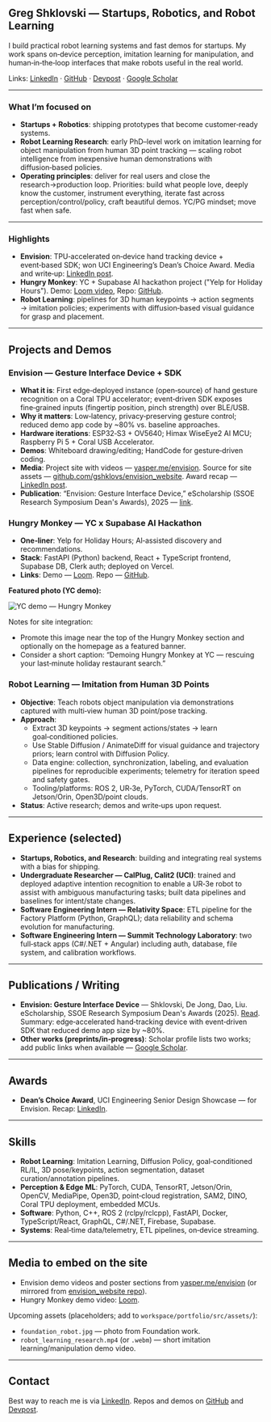 ## Greg Shklovski — Startups, Robotics, and Robot Learning

I build practical robot learning systems and fast demos for startups. My work spans on‑device perception, imitation learning for manipulation, and human‑in‑the‑loop interfaces that make robots useful in the real world.

Links: [LinkedIn](https://www.linkedin.com/in/gshklovski/) · [GitHub](https://github.com/gshklovski) · [Devpost](https://devpost.com/gshklovs) · [Google Scholar](https://scholar.google.com/citations?user=qeECtykAAAAJ&hl=en&oi=ao)

---

### What I’m focused on

- **Startups + Robotics**: shipping prototypes that become customer‑ready systems.
- **Robot Learning Research**: early PhD–level work on imitation learning for object manipulation from human 3D point tracking — scaling robot intelligence from inexpensive human demonstrations with diffusion‑based policies.
- **Operating principles**: deliver for real users and close the research→production loop. Priorities: build what people love, deeply know the customer, instrument everything, iterate fast across perception/control/policy, craft beautiful demos. YC/PG mindset; move fast when safe.

---

### Highlights

- **Envision**: TPU‑accelerated on‑device hand tracking device + event‑based SDK; won UCI Engineering’s Dean’s Choice Award. Media and write‑up: [LinkedIn post](https://www.linkedin.com/posts/gshklovski_jarvis-in-real-life-after-building-activity-7306823889483898881-MhVU?utm_source=share&utm_medium=member_desktop&rcm=ACoAAC-R0kABHhlRycg4McpViI8s-_41F9K_b8E).
- **Hungry Monkey**: YC + Supabase AI hackathon project ("Yelp for Holiday Hours"). Demo: [Loom video](https://www.loom.com/share/f62efe8bab9c429fb1eb6849637cc871?sid=6ab0374a-ebc0-4d21-9fb2-68f35fb66ee2), Repo: [GitHub](https://github.com/rovirmani/hungry-monkey).
- **Robot Learning**: pipelines for 3D human keypoints → action segments → imitation policies; experiments with diffusion‑based visual guidance for grasp and placement.

---

## Projects and Demos

### Envision — Gesture Interface Device + SDK

- **What it is**: First edge‑deployed instance (open‑source) of hand gesture recognition on a Coral TPU accelerator; event‑driven SDK exposes fine‑grained inputs (fingertip position, pinch strength) over BLE/USB.
- **Why it matters**: Low‑latency, privacy‑preserving gesture control; reduced demo app code by ~80% vs. baseline approaches.
- **Hardware iterations**: ESP32‑S3 + OV5640; Himax WiseEye2 AI MCU; Raspberry Pi 5 + Coral USB Accelerator.
- **Demos**: Whiteboard drawing/editing; HandCode for gesture‑driven coding.
- **Media**: Project site with videos — [yasper.me/envision](https://yasper.me/envision). Source for site assets — [github.com/gshklovs/envision_website](https://github.com/gshklovs/envision_website). Award recap — [LinkedIn post](https://www.linkedin.com/posts/gshklovski_jarvis-in-real-life-after-building-activity-7306823889483898881-MhVU?utm_source=share&utm_medium=member_desktop&rcm=ACoAAC-R0kABHhlRycg4McpViI8s-_41F9K_b8E).
- **Publication**: “Envision: Gesture Interface Device,” eScholarship (SSOE Research Symposium Dean's Awards), 2025 — [link](https://escholarship.org/uc/item/9k5938wb).

### Hungry Monkey — YC x Supabase AI Hackathon

- **One‑liner**: Yelp for Holiday Hours; AI‑assisted discovery and recommendations.
- **Stack**: FastAPI (Python) backend, React + TypeScript frontend, Supabase DB, Clerk auth; deployed on Vercel.
- **Links**: Demo — [Loom](https://www.loom.com/share/f62efe8bab9c429fb1eb6849637cc871?sid=6ab0374a-ebc0-4d21-9fb2-68f35fb66ee2). Repo — [GitHub](https://github.com/rovirmani/hungry-monkey).

**Featured photo (YC demo):**

![YC demo — Hungry Monkey](workspace/portfolio/src/assets/IMG_3457.PNG)

Notes for site integration:

- Promote this image near the top of the Hungry Monkey section and optionally on the homepage as a featured banner.
- Consider a short caption: “Demoing Hungry Monkey at YC — rescuing your last‑minute holiday restaurant search.”

### Robot Learning — Imitation from Human 3D Points

- **Objective**: Teach robots object manipulation via demonstrations captured with multi‑view human 3D point/pose tracking.
- **Approach**:
  - Extract 3D keypoints → segment actions/states → learn goal‑conditioned policies.
  - Use Stable Diffusion / AnimateDiff for visual guidance and trajectory priors; learn control with Diffusion Policy.
  - Data engine: collection, synchronization, labeling, and evaluation pipelines for reproducible experiments; telemetry for iteration speed and safety gates.
  - Tooling/platforms: ROS 2, UR‑3e, PyTorch, CUDA/TensorRT on Jetson/Orin, Open3D/point clouds.
- **Status**: Active research; demos and write‑ups upon request.

---

## Experience (selected)

- **Startups, Robotics, and Research**: building and integrating real systems with a bias for shipping.
- **Undergraduate Researcher — CalPlug, Calit2 (UCI)**: trained and deployed adaptive intention recognition to enable a UR‑3e robot to assist with ambiguous manufacturing tasks; built data pipelines and baselines for intent/state changes.
- **Software Engineering Intern — Relativity Space**: ETL pipeline for the Factory Platform (Python, GraphQL); data reliability and schema evolution for manufacturing.
- **Software Engineering Intern — Summit Technology Laboratory**: two full‑stack apps (C#/.NET + Angular) including auth, database, file system, and calibration workflows.

---

## Publications / Writing

- **Envision: Gesture Interface Device** — Shklovski, De Jong, Dao, Liu. eScholarship, SSOE Research Symposium Dean's Awards (2025). [Read](https://escholarship.org/uc/item/9k5938wb). Summary: edge‑accelerated hand‑tracking device with event‑driven SDK that reduced demo app size by ~80%.
- **Other works (preprints/in‑progress)**: Scholar profile lists two works; add public links when available — [Google Scholar](https://scholar.google.com/citations?user=qeECtykAAAAJ&hl=en&oi=ao).

---

## Awards

- **Dean’s Choice Award**, UCI Engineering Senior Design Showcase — for Envision. Recap: [LinkedIn](https://www.linkedin.com/posts/gshklovski_jarvis-in-real-life-after-building-activity-7306823889483898881-MhVU?utm_source=share&utm_medium=member_desktop&rcm=ACoAAC-R0kABHhlRycg4McpViI8s-_41F9K_b8E).

---

## Skills

- **Robot Learning**: Imitation Learning, Diffusion Policy, goal‑conditioned RL/IL, 3D pose/keypoints, action segmentation, dataset curation/annotation pipelines.
- **Perception & Edge ML**: PyTorch, CUDA, TensorRT, Jetson/Orin, OpenCV, MediaPipe, Open3D, point‑cloud registration, SAM2, DINO, Coral TPU deployment, embedded MCUs.
- **Software**: Python, C++, ROS 2 (rclpy/rclcpp), FastAPI, Docker, TypeScript/React, GraphQL, C#/.NET, Firebase, Supabase.
- **Systems**: Real‑time data/telemetry, ETL pipelines, on‑device streaming.

---

## Media to embed on the site

- Envision demo videos and poster sections from [yasper.me/envision](https://yasper.me/envision) (or mirrored from [envision_website repo](https://github.com/gshklovs/envision_website)).
- Hungry Monkey demo video: [Loom](https://www.loom.com/share/f62efe8bab9c429fb1eb6849637cc871?sid=6ab0374a-ebc0-4d21-9fb2-68f35fb66ee2).

Upcoming assets (placeholders; add to `workspace/portfolio/src/assets/`):

- `foundation_robot.jpg` — photo from Foundation work.
- `robot_learning_research.mp4` (or `.webm`) — short imitation learning/manipulation demo video.

---

## Contact

Best way to reach me is via [LinkedIn](https://www.linkedin.com/in/gshklovski/). Repos and demos on [GitHub](https://github.com/gshklovski) and [Devpost](https://devpost.com/gshklovs).
